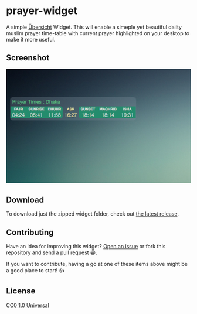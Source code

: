 prayer-widget
==========================

A simple [Übersicht](http://tracesof.net/uebersicht/) Widget. This will enable a simeple yet beautiful dailty muslim prayer time-table with current prayer highlighted on your desktop to make it more useful.

## Screenshot

![Analog clock widget for übersicht](./Screenshot.png)

## Download

To download just the zipped widget folder, check out [the latest release](https://github.com/ashikahmad/prayer-widget/releases/latest).

## Contributing

Have an idea for improving this widget? [Open an issue](https://github.com/ashikahmad/prayer-widget/issues/new) or fork this repository and send a pull request :grinning:.

If you want to contribute, having a go at one of these items above might be a good place to start! :+1:

## License

[CC0 1.0 Universal](./LICENSE)